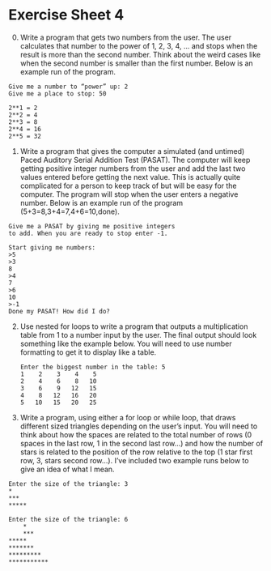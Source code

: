 # Exercise Sheet 4

0. Write a program that gets two numbers from the user. The user calculates that number to the power of 1, 2, 3, 4, ... and stops when the result is more than the second number. Think about the weird cases like when the second number is smaller than the first number. Below is an example run of the program.

```
Give me a number to “power” up: 2
Give me a place to stop: 50

2**1 = 2
2**2 = 4
2**3 = 8
2**4 = 16
2**5 = 32
```

1. Write a program that gives the computer a simulated (and untimed) Paced Auditory Serial Addition Test (PASAT). The computer will keep getting positive integer numbers from the user and add the last two values entered before getting the next value. This is actually quite complicated for a person to keep track of but will be easy for the computer. The program will stop when the user enters a negative number. Below is an example run of the program (5+3=8,3+4=7,4+6=10,done).

```
Give me a PASAT by giving me positive integers
to add. When you are ready to stop enter -1.

Start giving me numbers:
>5
>3
8
>4
7
>6
10
>-1
Done my PASAT! How did I do?
```

2. Use nested for loops to write a program that outputs a multiplication table from 1 to a number input by the user. The final output should look something like the example below. You will need to use number formatting to get it to display like a table.

    ```
    Enter the biggest number in the table: 5
    1    2    3    4    5
    2    4    6    8   10
    3    6    9   12   15
    4    8   12   16   20
    5   10   15   20   25
    ```

3. Write a program, using either a for loop or while loop, that draws different sized triangles depending on the user’s input. You will need to think about how the spaces are related to the total number of rows (0 spaces in the last row, 1 in the second last row...) and how the number of stars is related to the position of the row relative to the top (1 star first row, 3, stars second row...). I’ve included two example runs below to give an idea of what I mean.

```
Enter the size of the triangle: 3
*
*** 
*****

Enter the size of the triangle: 6
    *
    ***
*****
*******
*********
***********
```